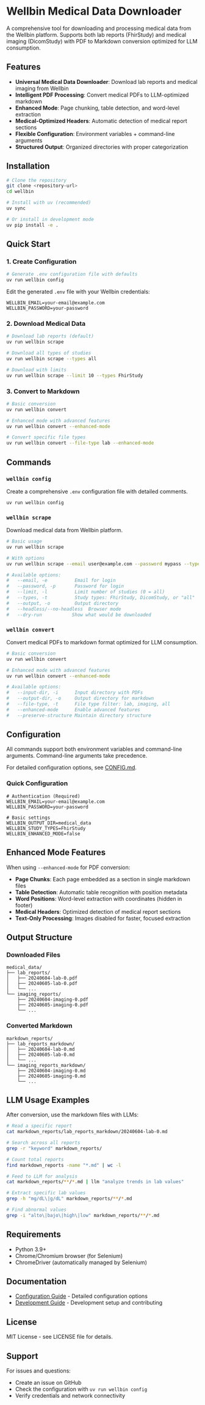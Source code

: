 # Wellbin Medical Data Downloader

A comprehensive tool for downloading and processing medical data from the Wellbin platform. Supports both lab reports (FhirStudy) and medical imaging (DicomStudy) with PDF to Markdown conversion optimized for LLM consumption.

## Features

- **Universal Medical Data Downloader**: Download lab reports and medical imaging from Wellbin
- **Intelligent PDF Processing**: Convert medical PDFs to LLM-optimized markdown
- **Enhanced Mode**: Page chunking, table detection, and word-level extraction
- **Medical-Optimized Headers**: Automatic detection of medical report sections
- **Flexible Configuration**: Environment variables + command-line arguments
- **Structured Output**: Organized directories with proper categorization

## Installation

```bash
# Clone the repository
git clone <repository-url>
cd wellbin

# Install with uv (recommended)
uv sync

# Or install in development mode
uv pip install -e .
```

## Quick Start

### 1. Create Configuration

```bash
# Generate .env configuration file with defaults
uv run wellbin config
```

Edit the generated `.env` file with your Wellbin credentials:

```env
WELLBIN_EMAIL=your-email@example.com
WELLBIN_PASSWORD=your-password
```

### 2. Download Medical Data

```bash
# Download lab reports (default)
uv run wellbin scrape

# Download all types of studies
uv run wellbin scrape --types all

# Download with limits
uv run wellbin scrape --limit 10 --types FhirStudy
```

### 3. Convert to Markdown

```bash
# Basic conversion
uv run wellbin convert

# Enhanced mode with advanced features
uv run wellbin convert --enhanced-mode

# Convert specific file types
uv run wellbin convert --file-type lab --enhanced-mode
```

## Commands

### `wellbin config`

Create a comprehensive `.env` configuration file with detailed comments.

```bash
uv run wellbin config
```

### `wellbin scrape`

Download medical data from Wellbin platform.

```bash
# Basic usage
uv run wellbin scrape

# With options
uv run wellbin scrape --email user@example.com --password mypass --types all --limit 5

# Available options:
#   --email, -e          Email for login
#   --password, -p       Password for login
#   --limit, -l          Limit number of studies (0 = all)
#   --types, -t          Study types: FhirStudy, DicomStudy, or "all"
#   --output, -o         Output directory
#   --headless/--no-headless  Browser mode
#   --dry-run           Show what would be downloaded
```

### `wellbin convert`

Convert medical PDFs to markdown format optimized for LLM consumption.

```bash
# Basic conversion
uv run wellbin convert

# Enhanced mode with advanced features
uv run wellbin convert --enhanced-mode

# Available options:
#   --input-dir, -i      Input directory with PDFs
#   --output-dir, -o     Output directory for markdown
#   --file-type, -t      File type filter: lab, imaging, all
#   --enhanced-mode      Enable advanced features
#   --preserve-structure Maintain directory structure
```

## Configuration

All commands support both environment variables and command-line arguments. Command-line arguments take precedence.

For detailed configuration options, see [CONFIG.md](CONFIG.md).

### Quick Configuration

```env
# Authentication (Required)
WELLBIN_EMAIL=your-email@example.com
WELLBIN_PASSWORD=your-password

# Basic settings
WELLBIN_OUTPUT_DIR=medical_data
WELLBIN_STUDY_TYPES=FhirStudy
WELLBIN_ENHANCED_MODE=false
```

## Enhanced Mode Features

When using `--enhanced-mode` for PDF conversion:

- **Page Chunks**: Each page embedded as a section in single markdown files
- **Table Detection**: Automatic table recognition with position metadata
- **Word Positions**: Word-level extraction with coordinates (hidden in footer)
- **Medical Headers**: Optimized detection of medical report sections
- **Text-Only Processing**: Images disabled for faster, focused extraction

## Output Structure

### Downloaded Files
```
medical_data/
├── lab_reports/
│   ├── 20240604-lab-0.pdf
│   ├── 20240605-lab-0.pdf
│   └── ...
└── imaging_reports/
    ├── 20240604-imaging-0.pdf
    ├── 20240605-imaging-0.pdf
    └── ...
```

### Converted Markdown
```
markdown_reports/
├── lab_reports_markdown/
│   ├── 20240604-lab-0.md
│   ├── 20240605-lab-0.md
│   └── ...
└── imaging_reports_markdown/
    ├── 20240604-imaging-0.md
    ├── 20240605-imaging-0.md
    └── ...
```

## LLM Usage Examples

After conversion, use the markdown files with LLMs:

```bash
# Read a specific report
cat markdown_reports/lab_reports_markdown/20240604-lab-0.md

# Search across all reports
grep -r "keyword" markdown_reports/

# Count total reports
find markdown_reports -name "*.md" | wc -l

# Feed to LLM for analysis
cat markdown_reports/**/*.md | llm "analyze trends in lab values"

# Extract specific lab values
grep -h "mg/dL\|g/dL" markdown_reports/**/*.md

# Find abnormal values
grep -i "alto\|bajo\|high\|low" markdown_reports/**/*.md
```

## Requirements

- Python 3.9+
- Chrome/Chromium browser (for Selenium)
- ChromeDriver (automatically managed by Selenium)

## Documentation

- [Configuration Guide](CONFIG.md) - Detailed configuration options
- [Development Guide](DEVELOPMENT.md) - Development setup and contributing

## License

MIT License - see LICENSE file for details.

## Support

For issues and questions:
- Create an issue on GitHub
- Check the configuration with `uv run wellbin config`
- Verify credentials and network connectivity
